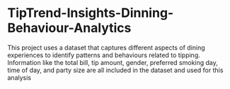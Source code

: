 # TipTrend-Insights-Dinning-Behaviour-Analytics
This project uses a dataset that captures different aspects of dining experiences to identify patterns and behaviours related to tipping. Information like the total bill, tip amount, gender, preferred smoking day, time of day, and party size are all included in the dataset and used for this analysis
